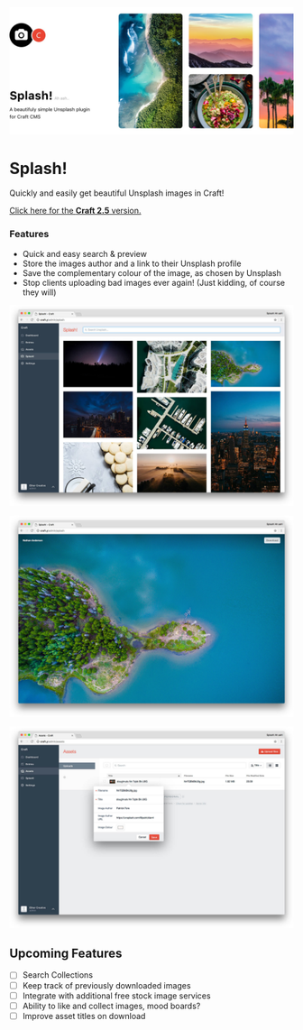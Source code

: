 ![](resources/imgs/banner.jpg)

# Splash!
Quickly and easily get beautiful Unsplash images in Craft!

[Click here for the **Craft 2.5** version.](https://github.com/ethercreative/splash/tree/v2)

### Features
- Quick and easy search & preview
- Store the images author and a link to their Unsplash profile
- Save the complementary colour of the image, as chosen by Unsplash
- Stop clients uploading bad images ever again! (Just kidding, of course they will)

![](resources/imgs/SplashSearch.jpg)

![](resources/imgs/SplashPreview.jpg)

![](resources/imgs/SplashAsset.jpg)

## Upcoming Features

- [ ] Search Collections
- [ ] Keep track of previously downloaded images
- [ ] Integrate with additional free stock image services
- [ ] Ability to like and collect images, mood boards?
- [ ] Improve asset titles on download